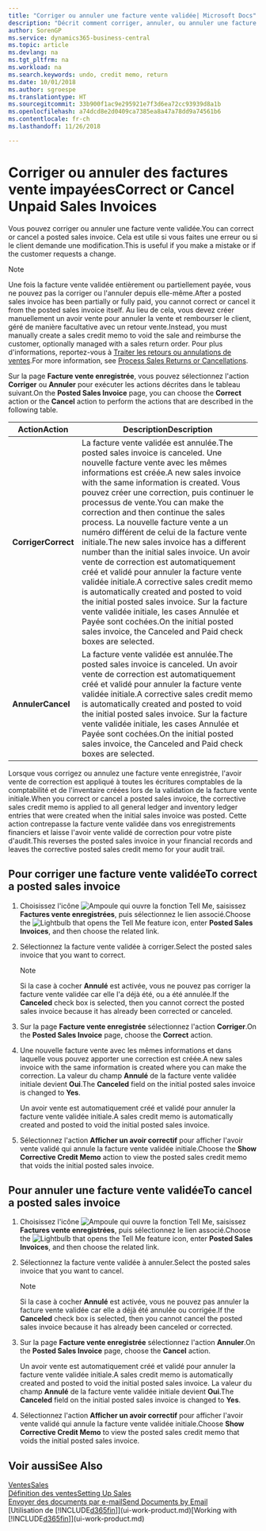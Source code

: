 ```yaml
---
title: "Corriger ou annuler une facture vente validée| Microsoft Docs"
description: "Décrit comment corriger, annuler, ou annuler une facture vente enregistrée et lettrer un avoir vente."
author: SorenGP
ms.service: dynamics365-business-central
ms.topic: article
ms.devlang: na
ms.tgt_pltfrm: na
ms.workload: na
ms.search.keywords: undo, credit memo, return
ms.date: 10/01/2018
ms.author: sgroespe
ms.translationtype: HT
ms.sourcegitcommit: 33b900f1ac9e295921e7f3d6ea72cc93939d8a1b
ms.openlocfilehash: a74dcd8e2d0409ca7385ea8a47a78dd9a74561b6
ms.contentlocale: fr-ch
ms.lasthandoff: 11/26/2018

---
```

# <a name="correct-or-cancel-unpaid-sales-invoices"></a><span data-ttu-id="64800-103">Corriger ou annuler des factures vente impayées</span><span class="sxs-lookup"><span data-stu-id="64800-103">Correct or Cancel Unpaid Sales Invoices</span></span>
<span data-ttu-id="64800-104">Vous pouvez corriger ou annuler une facture vente validée.</span><span class="sxs-lookup"><span data-stu-id="64800-104">You can correct or cancel a posted sales invoice.</span></span> <span data-ttu-id="64800-105">Cela est utile si vous faites une erreur ou si le client demande une modification.</span><span class="sxs-lookup"><span data-stu-id="64800-105">This is useful if you make a mistake or if the customer requests a change.</span></span>

> [!NOTE]  
>   <span data-ttu-id="64800-106">Une fois la facture vente validée entièrement ou partiellement payée, vous ne pouvez pas la corriger ou l'annuler depuis elle-même.</span><span class="sxs-lookup"><span data-stu-id="64800-106">After a posted sales invoice has been partially or fully paid, you cannot correct or cancel it from the posted sales invoice itself.</span></span> <span data-ttu-id="64800-107">Au lieu de cela, vous devez créer manuellement un avoir vente pour annuler la vente et rembourser le client, géré de manière facultative avec un retour vente.</span><span class="sxs-lookup"><span data-stu-id="64800-107">Instead, you must manually create a sales credit memo to void the sale and reimburse the customer, optionally managed with a sales return order.</span></span> <span data-ttu-id="64800-108">Pour plus d'informations, reportez-vous à [Traiter les retours ou annulations de ventes](sales-how-process-sales-returns-cancellations.md).</span><span class="sxs-lookup"><span data-stu-id="64800-108">For more information, see [Process Sales Returns or Cancellations](sales-how-process-sales-returns-cancellations.md).</span></span>

<span data-ttu-id="64800-109">Sur la page **Facture vente enregistrée**, vous pouvez sélectionnez l'action **Corriger** ou **Annuler** pour exécuter les actions décrites dans le tableau suivant.</span><span class="sxs-lookup"><span data-stu-id="64800-109">On the **Posted Sales Invoice** page, you can choose the **Correct** action or the **Cancel** action to perform the actions that are described in the following table.</span></span>

| <span data-ttu-id="64800-110">Action</span><span class="sxs-lookup"><span data-stu-id="64800-110">Action</span></span> | <span data-ttu-id="64800-111">Description</span><span class="sxs-lookup"><span data-stu-id="64800-111">Description</span></span> |
| --- | --- |
| <span data-ttu-id="64800-112">**Corriger**</span><span class="sxs-lookup"><span data-stu-id="64800-112">**Correct**</span></span> |<span data-ttu-id="64800-113">La facture vente validée est annulée.</span><span class="sxs-lookup"><span data-stu-id="64800-113">The posted sales invoice is canceled.</span></span> <span data-ttu-id="64800-114">Une nouvelle facture vente avec les mêmes informations est créée.</span><span class="sxs-lookup"><span data-stu-id="64800-114">A new sales invoice with the same information is created.</span></span> <span data-ttu-id="64800-115">Vous pouvez créer une correction, puis continuer le processus de vente.</span><span class="sxs-lookup"><span data-stu-id="64800-115">You can make the correction and then continue the sales process.</span></span> <span data-ttu-id="64800-116">La nouvelle facture vente a un numéro différent de celui de la facture vente initiale.</span><span class="sxs-lookup"><span data-stu-id="64800-116">The new sales invoice has a different number than the initial sales invoice.</span></span> <span data-ttu-id="64800-117">Un avoir vente de correction est automatiquement créé et validé pour annuler la facture vente validée initiale.</span><span class="sxs-lookup"><span data-stu-id="64800-117">A corrective sales credit memo is automatically created and posted to void the initial posted sales invoice.</span></span> <span data-ttu-id="64800-118">Sur la facture vente validée initiale, les cases Annulée et Payée sont cochées.</span><span class="sxs-lookup"><span data-stu-id="64800-118">On the initial posted sales invoice, the Canceled and Paid check boxes are selected.</span></span> |
| <span data-ttu-id="64800-119">**Annuler**</span><span class="sxs-lookup"><span data-stu-id="64800-119">**Cancel**</span></span> |<span data-ttu-id="64800-120">La facture vente validée est annulée.</span><span class="sxs-lookup"><span data-stu-id="64800-120">The posted sales invoice is canceled.</span></span> <span data-ttu-id="64800-121">Un avoir vente de correction est automatiquement créé et validé pour annuler la facture vente validée initiale.</span><span class="sxs-lookup"><span data-stu-id="64800-121">A corrective sales credit memo is automatically created and posted to void the initial posted sales invoice.</span></span> <span data-ttu-id="64800-122">Sur la facture vente validée initiale, les cases Annulée et Payée sont cochées.</span><span class="sxs-lookup"><span data-stu-id="64800-122">On the initial posted sales invoice, the Canceled and Paid check boxes are selected.</span></span> |

<span data-ttu-id="64800-123">Lorsque vous corrigez ou annulez une facture vente enregistrée, l'avoir vente de correction est appliqué à toutes les écritures comptables de la comptabilité et de l'inventaire créées lors de la validation de la facture vente initiale.</span><span class="sxs-lookup"><span data-stu-id="64800-123">When you correct or cancel a posted sales invoice, the corrective sales credit memo is applied to all general ledger and inventory ledger entries that were created when the initial sales invoice was posted.</span></span> <span data-ttu-id="64800-124">Cette action contrepasse la facture vente validée dans vos enregistrements financiers et laisse l'avoir vente validé de correction pour votre piste d'audit.</span><span class="sxs-lookup"><span data-stu-id="64800-124">This reverses the posted sales invoice in your financial records and leaves the corrective posted sales credit memo for your audit trail.</span></span>

## <a name="to-correct-a-posted-sales-invoice"></a><span data-ttu-id="64800-125">Pour corriger une facture vente validée</span><span class="sxs-lookup"><span data-stu-id="64800-125">To correct a posted sales invoice</span></span>
1. <span data-ttu-id="64800-126">Choisissez l'icône ![Ampoule qui ouvre la fonction Tell Me](media/ui-search/search_small.png "Dites-moi ce que vous voulez faire"), saisissez **Factures vente enregistrées**, puis sélectionnez le lien associé.</span><span class="sxs-lookup"><span data-stu-id="64800-126">Choose the ![Lightbulb that opens the Tell Me feature](media/ui-search/search_small.png "Tell me what you want to do") icon, enter **Posted Sales Invoices**, and then choose the related link.</span></span>  
2. <span data-ttu-id="64800-127">Sélectionnez la facture vente validée à corriger.</span><span class="sxs-lookup"><span data-stu-id="64800-127">Select the posted sales invoice that you want to correct.</span></span>

    > [!NOTE]  
    >   <span data-ttu-id="64800-128">Si la case à cocher **Annulé** est activée, vous ne pouvez pas corriger la facture vente validée car elle l'a déjà été, ou a été annulée.</span><span class="sxs-lookup"><span data-stu-id="64800-128">If the **Canceled** check box is selected, then you cannot correct the posted sales invoice because it has already been corrected or canceled.</span></span>
3. <span data-ttu-id="64800-129">Sur la page **Facture vente enregistrée** sélectionnez l'action **Corriger**.</span><span class="sxs-lookup"><span data-stu-id="64800-129">On the **Posted Sales Invoice** page, choose the **Correct** action.</span></span>  
4. <span data-ttu-id="64800-130">Une nouvelle facture vente avec les mêmes informations et dans laquelle vous pouvez apporter une correction est créée.</span><span class="sxs-lookup"><span data-stu-id="64800-130">A new sales invoice with the same information is created where you can make the correction.</span></span> <span data-ttu-id="64800-131">La valeur du champ **Annulé** de la facture vente validée initiale devient **Oui**.</span><span class="sxs-lookup"><span data-stu-id="64800-131">The **Canceled** field on the initial posted sales invoice is changed to **Yes**.</span></span>

    <span data-ttu-id="64800-132">Un avoir vente est automatiquement créé et validé pour annuler la facture vente validée initiale.</span><span class="sxs-lookup"><span data-stu-id="64800-132">A sales credit memo is automatically created and posted to void the initial posted sales invoice.</span></span>
5. <span data-ttu-id="64800-133">Sélectionnez l'action **Afficher un avoir correctif** pour afficher l'avoir vente validé qui annule la facture vente validée initiale.</span><span class="sxs-lookup"><span data-stu-id="64800-133">Choose the **Show Corrective Credit Memo** action to view the posted sales credit memo that voids the initial posted sales invoice.</span></span>

## <a name="to-cancel-a-posted-sales-invoice"></a><span data-ttu-id="64800-134">Pour annuler une facture vente validée</span><span class="sxs-lookup"><span data-stu-id="64800-134">To cancel a posted sales invoice</span></span>
1. <span data-ttu-id="64800-135">Choisissez l'icône ![Ampoule qui ouvre la fonction Tell Me](media/ui-search/search_small.png "Dites-moi ce que vous voulez faire"), saisissez **Factures vente enregistrées**, puis sélectionnez le lien associé.</span><span class="sxs-lookup"><span data-stu-id="64800-135">Choose the ![Lightbulb that opens the Tell Me feature](media/ui-search/search_small.png "Tell me what you want to do") icon, enter **Posted Sales Invoices**, and then choose the related link.</span></span>  
2. <span data-ttu-id="64800-136">Sélectionnez la facture vente validée à annuler.</span><span class="sxs-lookup"><span data-stu-id="64800-136">Select the posted sales invoice that you want to cancel.</span></span>

    > [!NOTE]  
    >   <span data-ttu-id="64800-137">Si la case à cocher **Annulé** est activée, vous ne pouvez pas annuler la facture vente validée car elle a déjà été annulée ou corrigée.</span><span class="sxs-lookup"><span data-stu-id="64800-137">If the **Canceled** check box is selected, then you cannot cancel the posted sales invoice because it has already been canceled or corrected.</span></span>
3. <span data-ttu-id="64800-138">Sur la page **Facture vente enregistrée** sélectionnez l'action **Annuler**.</span><span class="sxs-lookup"><span data-stu-id="64800-138">On the **Posted Sales Invoice** page, choose the **Cancel** action.</span></span>

    <span data-ttu-id="64800-139">Un avoir vente est automatiquement créé et validé pour annuler la facture vente validée initiale.</span><span class="sxs-lookup"><span data-stu-id="64800-139">A sales credit memo is automatically created and posted to void the initial posted sales invoice.</span></span> <span data-ttu-id="64800-140">La valeur du champ **Annulé** de la facture vente validée initiale devient **Oui**.</span><span class="sxs-lookup"><span data-stu-id="64800-140">The **Canceled** field on the initial posted sales invoice is changed to **Yes**.</span></span>
4. <span data-ttu-id="64800-141">Sélectionnez l'action **Afficher un avoir correctif** pour afficher l'avoir vente validé qui annule la facture vente validée initiale.</span><span class="sxs-lookup"><span data-stu-id="64800-141">Choose **Show Corrective Credit Memo** to view the posted sales credit memo that voids the initial posted sales invoice.</span></span>

## <a name="see-also"></a><span data-ttu-id="64800-142">Voir aussi</span><span class="sxs-lookup"><span data-stu-id="64800-142">See Also</span></span>
[<span data-ttu-id="64800-143">Ventes</span><span class="sxs-lookup"><span data-stu-id="64800-143">Sales</span></span>](sales-manage-sales.md)  
[<span data-ttu-id="64800-144">Définition des ventes</span><span class="sxs-lookup"><span data-stu-id="64800-144">Setting Up Sales</span></span>](sales-setup-sales.md)  
[<span data-ttu-id="64800-145">Envoyer des documents par e-mail</span><span class="sxs-lookup"><span data-stu-id="64800-145">Send Documents by Email</span></span>](ui-how-send-documents-email.md)  
<span data-ttu-id="64800-146">[Utilisation de [!INCLUDE[d365fin](includes/d365fin_md.md)]](ui-work-product.md)</span><span class="sxs-lookup"><span data-stu-id="64800-146">[Working with [!INCLUDE[d365fin](includes/d365fin_md.md)]](ui-work-product.md)</span></span>

